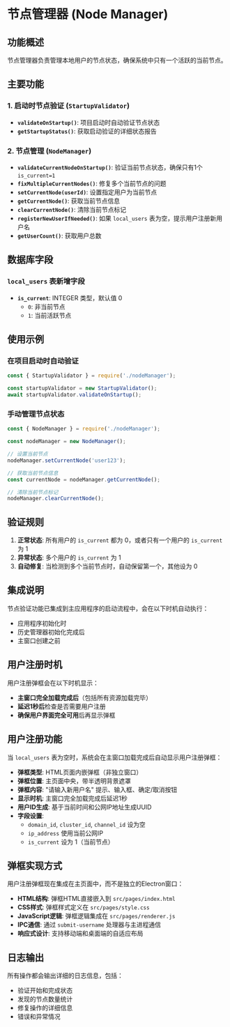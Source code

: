 # 节点管理器 (Node Manager)

## 功能概述

节点管理器负责管理本地用户的节点状态，确保系统中只有一个活跃的当前节点。

## 主要功能

### 1. 启动时节点验证 (`StartupValidator`)
- **`validateOnStartup()`**: 项目启动时自动验证节点状态
- **`getStartupStatus()`**: 获取启动验证的详细状态报告

### 2. 节点管理 (`NodeManager`)
- **`validateCurrentNodeOnStartup()`**: 验证当前节点状态，确保只有1个 `is_current=1`
- **`fixMultipleCurrentNodes()`**: 修复多个当前节点的问题
- **`setCurrentNode(userId)`**: 设置指定用户为当前节点
- **`getCurrentNode()`**: 获取当前节点信息
- **`clearCurrentNode()`**: 清除当前节点标记
- **`registerNewUserIfNeeded()`**: 如果 `local_users` 表为空，提示用户注册新用户名
- **`getUserCount()`**: 获取用户总数

## 数据库字段

### `local_users` 表新增字段
- **`is_current`**: INTEGER 类型，默认值 0
  - `0`: 非当前节点
  - `1`: 当前活跃节点

## 使用示例

### 在项目启动时自动验证
```javascript
const { StartupValidator } = require('./nodeManager');

const startupValidator = new StartupValidator();
await startupValidator.validateOnStartup();
```

### 手动管理节点状态
```javascript
const { NodeManager } = require('./nodeManager');

const nodeManager = new NodeManager();

// 设置当前节点
nodeManager.setCurrentNode('user123');

// 获取当前节点信息
const currentNode = nodeManager.getCurrentNode();

// 清除当前节点标记
nodeManager.clearCurrentNode();
```

## 验证规则

1. **正常状态**: 所有用户的 `is_current` 都为 0，或者只有一个用户的 `is_current` 为 1
2. **异常状态**: 多个用户的 `is_current` 为 1
3. **自动修复**: 当检测到多个当前节点时，自动保留第一个，其他设为 0

## 集成说明

节点验证功能已集成到主应用程序的启动流程中，会在以下时机自动执行：
- 应用程序初始化时
- 历史管理器初始化完成后
- 主窗口创建之前

## 用户注册时机

用户注册弹框会在以下时机显示：
- **主窗口完全加载完成后**（包括所有资源加载完毕）
- **延迟1秒后**检查是否需要用户注册
- **确保用户界面完全可用**后再显示弹框

## 用户注册功能

当 `local_users` 表为空时，系统会在主窗口加载完成后自动显示用户注册弹框：
- **弹框类型**: HTML页面内嵌弹框（非独立窗口）
- **弹框位置**: 主页面中央，带半透明背景遮罩
- **弹框内容**: "请输入新用户名" 提示、输入框、确定/取消按钮
- **显示时机**: 主窗口完全加载完成后延迟1秒
- **用户ID生成**: 基于当前时间和公网IP地址生成UUID
- **字段设置**: 
  - `domain_id`, `cluster_id`, `channel_id` 设为空
  - `ip_address` 使用当前公网IP
  - `is_current` 设为 1（当前节点）

## 弹框实现方式

用户注册弹框现在集成在主页面中，而不是独立的Electron窗口：
- **HTML结构**: 弹框HTML直接嵌入到 `src/pages/index.html`
- **CSS样式**: 弹框样式定义在 `src/pages/style.css`
- **JavaScript逻辑**: 弹框逻辑集成在 `src/pages/renderer.js`
- **IPC通信**: 通过 `submit-username` 处理器与主进程通信
- **响应式设计**: 支持移动端和桌面端的自适应布局

## 日志输出

所有操作都会输出详细的日志信息，包括：
- 验证开始和完成状态
- 发现的节点数量统计
- 修复操作的详细信息
- 错误和异常情况
